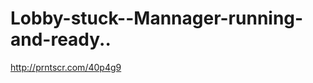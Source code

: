 Lobby-stuck--Mannager-running-and-ready..
=========================================

http://prntscr.com/40p4g9
